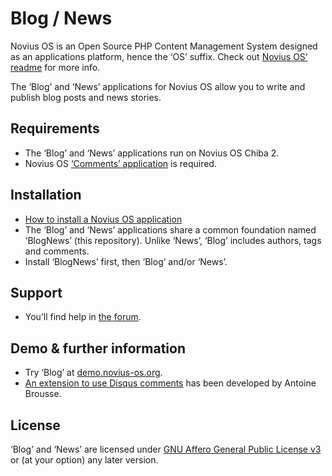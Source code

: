 # Blog / News

Novius OS is an Open Source PHP Content Management System designed as an applications platform, hence the ‘OS’ suffix. Check out [Novius OS’ readme](http://github.com/novius-os/novius-os#readme) for more info.

The ‘Blog’ and ‘News’ applications for Novius OS allow you to write and publish blog posts and news stories.

## Requirements

* The ‘Blog’ and ‘News’ applications run on Novius OS Chiba 2.
* Novius OS [‘Comments’ application](http://github.com/novius-os/noviusos_comments) is required.

## Installation

* [How to install a Novius OS application](http://community.novius-os.org/how-to-install-a-nos-app.html)
* The ‘Blog’ and ‘News’ applications share a common foundation named ‘BlogNews’ (this repository). Unlike ‘News’, ‘Blog’ includes authors, tags and comments.
* Install ‘BlogNews’ first, then ‘Blog’ and/or ‘News’.

## Support

* You’ll find help in [the forum](http://forums.novius-os.org/en).

## Demo & further information

* Try ‘Blog’ at [demo.novius-os.org](http://demo.novius-os.org/admin).
* [An extension to use Disqus comments](http://github.com/Foine/lib_disqus) has been developed by Antoine Brousse.

## License

 ‘Blog’ and ‘News’ are licensed under [GNU Affero General Public License v3](http://www.gnu.org/licenses/agpl-3.0.html) or (at your option) any later version.